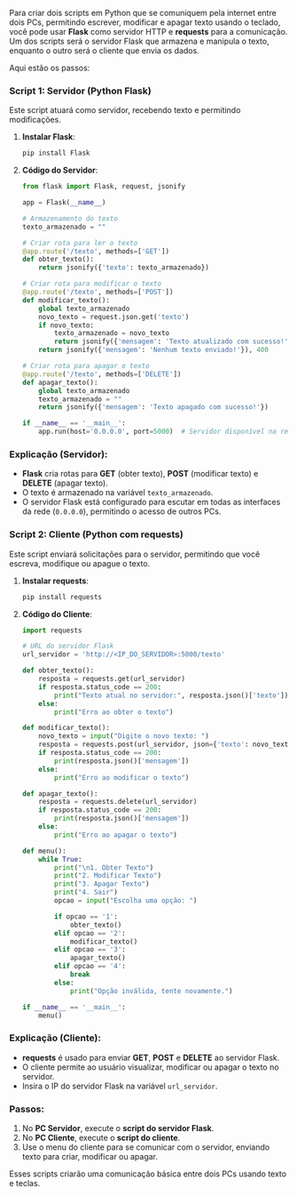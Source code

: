 Para criar dois scripts em Python que se comuniquem pela internet entre dois PCs, permitindo escrever, modificar e apagar texto usando o teclado, você pode usar **Flask** como servidor HTTP e **requests** para a comunicação. Um dos scripts será o servidor Flask que armazena e manipula o texto, enquanto o outro será o cliente que envia os dados.

Aqui estão os passos:

### Script 1: Servidor (Python Flask)
Este script atuará como servidor, recebendo texto e permitindo modificações.

1. **Instalar Flask**:
   ```bash
   pip install Flask
   ```

2. **Código do Servidor**:
   ```python
   from flask import Flask, request, jsonify

   app = Flask(__name__)

   # Armazenamento do texto
   texto_armazenado = ""

   # Criar rota para ler o texto
   @app.route('/texto', methods=['GET'])
   def obter_texto():
       return jsonify({'texto': texto_armazenado})

   # Criar rota para modificar o texto
   @app.route('/texto', methods=['POST'])
   def modificar_texto():
       global texto_armazenado
       novo_texto = request.json.get('texto')
       if novo_texto:
           texto_armazenado = novo_texto
           return jsonify({'mensagem': 'Texto atualizado com sucesso!'})
       return jsonify({'mensagem': 'Nenhum texto enviado!'}), 400

   # Criar rota para apagar o texto
   @app.route('/texto', methods=['DELETE'])
   def apagar_texto():
       global texto_armazenado
       texto_armazenado = ""
       return jsonify({'mensagem': 'Texto apagado com sucesso!'})

   if __name__ == '__main__':
       app.run(host='0.0.0.0', port=5000)  # Servidor disponível na rede
   ```

### Explicação (Servidor):
- **Flask** cria rotas para **GET** (obter texto), **POST** (modificar texto) e **DELETE** (apagar texto).
- O texto é armazenado na variável `texto_armazenado`.
- O servidor Flask está configurado para escutar em todas as interfaces da rede (`0.0.0.0`), permitindo o acesso de outros PCs.

### Script 2: Cliente (Python com requests)
Este script enviará solicitações para o servidor, permitindo que você escreva, modifique ou apague o texto.

1. **Instalar requests**:
   ```bash
   pip install requests
   ```

2. **Código do Cliente**:
   ```python
   import requests

   # URL do servidor Flask
   url_servidor = 'http://<IP_DO_SERVIDOR>:5000/texto'

   def obter_texto():
       resposta = requests.get(url_servidor)
       if resposta.status_code == 200:
           print("Texto atual no servidor:", resposta.json()['texto'])
       else:
           print("Erro ao obter o texto")

   def modificar_texto():
       novo_texto = input("Digite o novo texto: ")
       resposta = requests.post(url_servidor, json={'texto': novo_texto})
       if resposta.status_code == 200:
           print(resposta.json()['mensagem'])
       else:
           print("Erro ao modificar o texto")

   def apagar_texto():
       resposta = requests.delete(url_servidor)
       if resposta.status_code == 200:
           print(resposta.json()['mensagem'])
       else:
           print("Erro ao apagar o texto")

   def menu():
       while True:
           print("\n1. Obter Texto")
           print("2. Modificar Texto")
           print("3. Apagar Texto")
           print("4. Sair")
           opcao = input("Escolha uma opção: ")

           if opcao == '1':
               obter_texto()
           elif opcao == '2':
               modificar_texto()
           elif opcao == '3':
               apagar_texto()
           elif opcao == '4':
               break
           else:
               print("Opção inválida, tente novamente.")

   if __name__ == '__main__':
       menu()
   ```

### Explicação (Cliente):
- **requests** é usado para enviar **GET**, **POST** e **DELETE** ao servidor Flask.
- O cliente permite ao usuário visualizar, modificar ou apagar o texto no servidor.
- Insira o IP do servidor Flask na variável `url_servidor`.

### Passos:
1. No **PC Servidor**, execute o **script do servidor Flask**.
2. No **PC Cliente**, execute o **script do cliente**.
3. Use o menu do cliente para se comunicar com o servidor, enviando texto para criar, modificar ou apagar.

Esses scripts criarão uma comunicação básica entre dois PCs usando texto e teclas.
